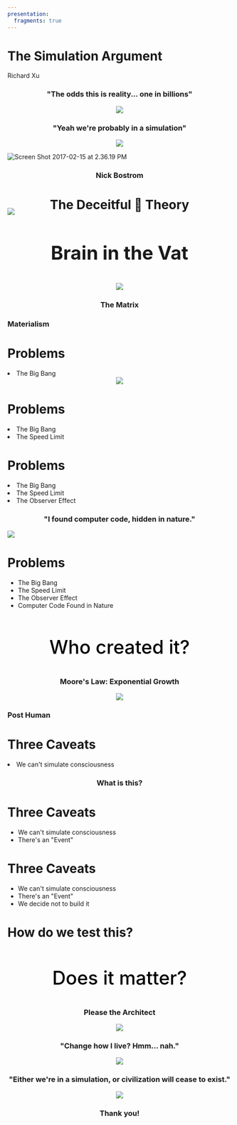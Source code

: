 ```yaml
---
presentation:
  fragments: true
---
```


<!-- slide -->
# The Simulation Argument
Richard Xu

<!-- slide vertical: true-->
<div style="text-align: center;">
  <h3>"The odds this is reality... one in billions"</h3>
  <img src="https://pi.tedcdn.com/r/pe.tedcdn.com/images/ted/2534551796ee0a2638b462ce82e33b65091b1d42_1600x1200.jpg?cb=05112016&quality=89&w=800">
</div>

<!-- slide vertical: true -->
<div style="text-align: center;">
  <h3>"Yeah we're probably in a simulation"</h3>
  <img src="http://media-channel.nationalgeographic.com/media/uploads/photos/content/video/2015/12/10/583856707773_583856707773_DigiMedia_StarTalk_DeepThoughts-GreenScreen_FINAL.jpg">
</div>

<!-- slide vertical: true-->
![Screen Shot 2017-02-15 at 2.36.19 PM](http://i.imgur.com/8dHErhv.png)

<!-- slide vertical: true data-background-image: "http://www.seriouswonder.com/wp-content/uploads/Nick-Bostrom-A.I.-3-1024x683.jpg"-->
<div style="text-align: center">
  <h3 class="center-gradient">Nick Bostrom</h3>
</div>

<!-- slide -->
<!-- ## The Deceitful 👿 Theory
![Descartes](http://blog.casper.com/wp-content/uploads/2014/07/rene-descartes.jpg) -->
<h3 style="text-align: center; margin-bottom: -10px; font-size: 2em">The Deceitful 👿 Theory</h3>
<img src="http://blog.casper.com/wp-content/uploads/2014/07/rene-descartes.jpg">

<!-- slide vertical: true -->
<div style="text-align: center;">
  <h3 style="font-size: 3em">Brain in the Vat</h3>
  <img src="http://www.markstivers.com/wordpress/comics/2006-08-24%20Brains-in-vat.gif">
</div>

<!-- slide vertical: true data-background-image:"http://i.imgur.com/WsGNkNh.jpg" -->
<div style="text-align: center">
  <h3 class="center-gradient">The Matrix</h3>
</div>

<!-- slide vertical: true data-background-image: "http://ichef.bbci.co.uk/wwfeatures/wm/live/1280_640/images/live/p0/3x/sw/p03xsw49.jpg" -->
<h3 class="center-gradient"> Materialism</h3>

<!-- slide -->
<h1>Problems</h1>
<li class="fragment">The Big Bang</li>

<!-- slide vertical: true data-background-image: "http://www.unmotivating.com/wp-content/uploads/2015/01/The-Universe.jpg"-->

<!-- slide vertical: true -->
<div style="text-align: center;">
<img src="http://pad3.whstatic.com/images/c/c9/Windowsboot.png">
</div>

<!-- slide vertical: true -->
<h1>Problems</h1>
<li>The Big Bang</li>
<li>The Speed Limit</li>

<!-- slide data-background-image: "http://www.astronomytime.com/wp-content/uploads/2013/07/Speed-of-Light.jpg" vertical: true-->

<!-- slide vertical: true -->
<h1>Problems</h1>
<li>The Big Bang</li>
<li>The Speed Limit</li>
<li>The Observer Effect</li>

<!-- slide data-background-image: "https://i.ytimg.com/vi/UjaAxUO6-Uw/maxresdefault.jpg" vertical: true-->

<!-- slide data-background-image: "http://images.bit-tech.net/content_images/2015/09/open-world-changed-forever/open5-1920x1080.jpg" vertical: true -->

<!-- slide vertical: true -->
<div style="center-align">
  <h3 style="text-align: center;">"I found computer code, hidden in nature."</h3>
  <img src="https://images.c-span.org/Files/00d/20130519200306001_hd.jpg/Thumbs/height.630.no_border.width.1200.jpg">
</div>

<!-- slide vertical: true-->
# Problems
* The Big Bang
* The Speed Limit
* The Observer Effect
* Computer Code Found in Nature

<!-- slide data-background-color: "white"-->
<h3 class="fragment" style="color: black !important; text-align: center; font-size: 3em; font-weight: 500">Who created it?</h3>

<!-- slide vertical: true -->
<div style="text-align: center">
  <h3>Moore's Law: Exponential Growth</h3>
  <img src="https://cdn-images-1.medium.com/max/800/1*Lu0Y6Mcy4HxM2tYoWJAyaw.jpeg" />
</div>

<!-- slide data-background-image: "http://img07.deviantart.net/9096/i/2013/032/c/0/future_city_by_dongkyuni-d5tidbu.jpg" vertical: true-->
<h3 class="center-gradient">Post Human</h3>

<!-- slide -->
<h1>Three Caveats</h1>
<li class="fragment">We can't simulate consciousness</li>

<!-- slide data-background-image: "https://qph.ec.quoracdn.net/main-qimg-2d575da5f58dfefe36bed51c64787e3a?convert_to_webp=true" vertical: true-->
<div style="text-align: center">
  <h3 class="center-gradient">What is this?</h3>
</div>

<!-- slide vertical: true-->
<!-- <h1>Three Caveats</h1>
<li>We can't simulate consciousness</li>
<li class="fragment">There's an "Event"</li> -->
# Three Caveats
* We can't simulate consciousness
* There's an "Event"

<!-- slide vertical: true data-background-image: "http://dreamatico.com/data_images/apocalypse/apocalypse-7.jpg"-->

<!-- slide vertical: true-->
# Three Caveats
* We can't simulate consciousness
* There's an "Event"
* We decide not to build it

<!-- slide vertical: true data-background-image: "http://www.tampabay.com/resources/images/dti/rendered/2016/08/1A_Kid081916_17809033_8col.jpg" -->

<!-- slide vertical: true data-background-image: "http://www.euractiv.com/wp-content/uploads/sites/2/2015/10/extreme_poverty_creditde_visu_shutterstock.jpeg" -->

<!-- slide -->
# How do we test this?

<!-- slide data-background-color: "white"-->
<h3 class="fragment" style="color: black !important; text-align: center; font-size: 3em; font-weight: 500">Does it matter?</h3>

<!-- slide vertical: true -->
<div style="text-align: center;">
  <h3>Please the Architect</h3>
  <img src="http://ca.citizenrelations.com/wp-content/uploads/2015/08/CBN_1920x800_028_Small-Business-With-a-Heart-1920x800.jpg">
</div>

<!-- slide vertical: true -->
<div style="text-align: center;">
  <h3>"Change how I live? Hmm... nah."</h3>
  <img src="http://www.srf.ch/sendungen/sternstunde-philosophie/iapp/image/3457038/5/die_zukunft_des_menschen_srf_schwerpunkt_roboter_wie_wir@1x.jpg">
</div>

<!-- slide vertical: true -->
<div style="text-align: center;">
  <h3>"Either we're in a simulation, or civilization will cease to exist."</h3>
  <img src="https://i.ytimg.com/vi/2KK_kzrJPS8/maxresdefault.jpg">
</div>

<!-- slide data-background-image: "http://i.huffpost.com/gen/4393678/images/o-THE-MATRIX-facebook.jpg"-->
<div style="text-align: center;"><h3 class="center-gradient">Thank you!</h3></div>
